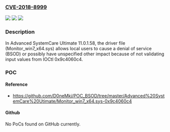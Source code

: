 ### [CVE-2018-8999](https://cve.mitre.org/cgi-bin/cvename.cgi?name=CVE-2018-8999)
![](https://img.shields.io/static/v1?label=Product&message=n%2Fa&color=blue)
![](https://img.shields.io/static/v1?label=Version&message=n%2Fa&color=blue)
![](https://img.shields.io/static/v1?label=Vulnerability&message=n%2Fa&color=brighgreen)

### Description

In Advanced SystemCare Ultimate 11.0.1.58, the driver file (Monitor_win7_x64.sys) allows local users to cause a denial of service (BSOD) or possibly have unspecified other impact because of not validating input values from IOCtl 0x9c4060c4.

### POC

#### Reference
- https://github.com/D0neMkj/POC_BSOD/tree/master/Advanced%20SystemCare%20Utimate/Monitor_win7_x64.sys-0x9c4060c4

#### Github
No PoCs found on GitHub currently.

